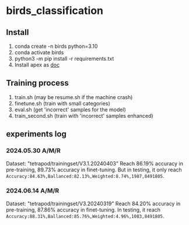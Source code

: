 # birds_classification

## Install

1. conda create -n birds python=3.10
1. conda activate birds
1. python3 -m pip install -r requirements.txt
1. Install apex as [doc](https://github.com/NVIDIA/NeMo?tab=readme-ov-file#apex)

## Training process
1. train.sh (may be resume.sh if the machine crash)
1. finetune.sh (train with small categories)
1. eval.sh (get 'incorrect' samples for the model)
1. train_second.sh (train with 'incorrect' samples enhanced)

## experiments log

### 2024.05.30 A/M/R ###

Dataset: "tetrapod/trainingset/V3.1.20240403"
Reach 86.19% accuracy in pre-training, 89.73% accuracy in finet-tuning.
But in testing, it only reach `Accuracy:84.63%,Ballanced:82.13%,Weighted:8.74%,1987,8491805`.

### 2024.06.14 A/M/R ###

Dataset: "tetrapod/trainingset/V3.20240319"
Reach 84.20% accuracy in pre-training, 87.86% accuracy in finet-tuning.
In testing, it reach `Accuracy:88.31%,Ballanced:85.76%,Weighted:4.96%,1083,8491805`.
